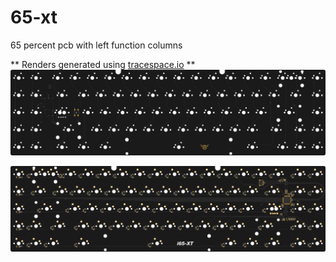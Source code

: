 # 65-xt
65 percent pcb with left function columns

** Renders generated using [tracespace.io](https://tracespace.io/) **
![PCB Top Side](/renders/top.png)

![PCB Bottom Side](/renders/bottom.png)